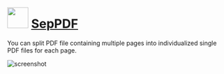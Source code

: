 ﻿# <img src="https://cdn.jsdelivr.net/gh/chtof/chocolatey-packages/automatic/seppdf/seppdf.png" width="48" height="48"/> [SepPDF](https://chocolatey.org/packages/seppdf)

You can split PDF file containing multiple pages into individualized single PDF files for each page.

![screenshot](https://cdn.jsdelivr.net/gh/chtof/chocolatey-packages/automatic/seppdf/screenshot.png)